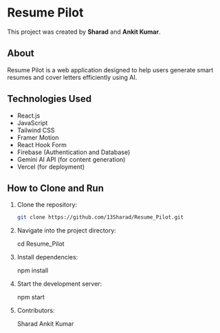 # Resume Pilot

This project was created by **Sharad** and **Ankit Kumar**.

## About

Resume Pilot is a web application designed to help users generate smart resumes and cover letters efficiently using AI.

## Technologies Used

- React.js  
- JavaScript  
- Tailwind CSS  
- Framer Motion  
- React Hook Form  
- Firebase (Authentication and Database)  
- Gemini AI API (for content generation)  
- Vercel (for deployment)  

## How to Clone and Run

1. Clone the repository:

   ```bash
   git clone https://github.com/13Sharad/Resume_Pilot.git
   
2. Navigate into the project directory:

      cd Resume_Pilot

3. Install dependencies:

      npm install

4. Start the development server:

      npm start

5. Contributors:

      Sharad
      Ankit Kumar
